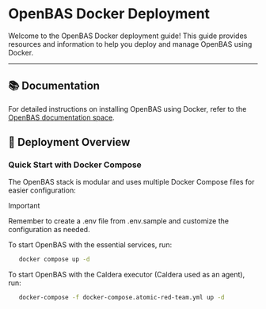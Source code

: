 # OpenBAS Docker Deployment

Welcome to the OpenBAS Docker deployment guide! This guide provides resources and information to help you deploy and
manage OpenBAS using Docker.

---

## 📚 Documentation

For detailed instructions on installing OpenBAS using Docker, refer to
the [OpenBAS documentation space](https://docs.openbas.io/latest/deployment/installation/#using-docker).


## 🔧 Deployment Overview

### Quick Start with Docker Compose

The OpenBAS stack is modular and uses multiple Docker Compose files for easier configuration:

> [!IMPORTANT]
> Remember to create a .env file from .env.sample and customize the configuration as needed.

To start OpenBAS with the essential services, run:
```bash
   docker compose up -d
```

To start OpenBAS with the Caldera executor (Caldera used as an agent), run:
```bash
   docker-compose -f docker-compose.atomic-red-team.yml up -d
```

